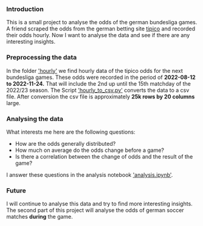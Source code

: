 ### Introduction

This is a small project to analyse the odds of the german bundesliga games.
A friend scraped the odds from the german betting site [tipico](https://www.tipico.de/) and recorded their odds hourly.
Now I want to analyse the data and see if there are any interesting insights.

### Preprocessing the data

In the folder ['hourly'](hourly/) we find hourly data of the tipico odds for the next bundesliga games.
These odds were recorded in the period of <b>2022-08-12 to 2022-11-24.</b>
That will include the 2nd up until the 15th matchday of the 2022/23 season. 
The Script ['hourly_to_csv.py'](hourly_to_csv.py) converts the data to a csv file.
After conversion the csv file is approximately <b>25k rows by 20 columns</b> large.

### Analysing the data

What interests me here are the following questions:
- How are the odds generally distributed?
- How much on average do the odds change before a game?
- Is there a correlation between the change of odds and the result of the game?

I answer these questions in the analysis notebook ['analysis.ipynb'](analysis.ipynb).

### Future

I will continue to analyse this data and try to find more interesting insights.
The second part of this project will analyse the odds of german soccer matches <b>during</b> the game.

